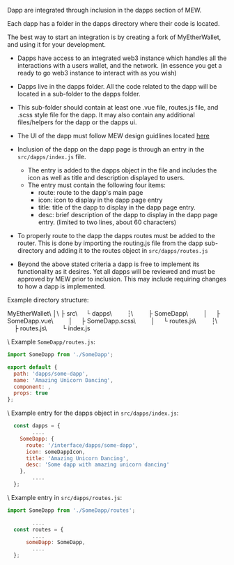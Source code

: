 Dapp are integrated through inclusion in the dapps section of MEW.

Each dapp has a folder in the dapps directory where their code is located.

The best way to start an integration is by creating a fork of MyEtherWallet, and using it for your development.

* Dapps have access to an integrated web3 instance which handles all the interactions with a users wallet, and the network. (in essence you get a ready to go web3 instance to interact with as you wish)

* Dapps live in the dapps folder.  All the code related to the dapp will be located in a sub-folder to the dapps folder.

* This sub-folder should contain at least one .vue file, routes.js file, and .scss style file for the dapp.  It may also contain any additional files/helpers for the dapp or the dapps ui.

* The UI of the dapp must follow MEW design guidlines located [here](https://github.com/MyEtherWallet/MyEtherWallet-V5-Design-Resources/tree/master/style%20guideline)

* Inclusion of the dapp on the dapp page is through an entry in the `src/dapps/index.js` file.
  * The entry is added to the dapps object in the file and includes the icon as well as title and description displayed to users.
  * The entry must contain the following four items:
    * route: route to the dapp's main page
    * icon: icon to display in the dapp page entry
    * title: title of the dapp to display in the dapp page entry.
    * desc: brief description of the dapp to display in the dapp page entry. (limited to two lines, about 60 characters)

* To properly route to the dapp the dapps routes must be added to the router.  This is done by importing the routing.js file from the dapp sub-directory and adding it to the routes object in `src/dapps/routes.js`

* Beyond the above stated criteria a dapp is free to implement its functionality as it desires.  Yet all dapps will be reviewed and must be approved by MEW prior to inclusion.  This may include requiring changes to how a dapp is implemented.

Example directory structure:

MyEtherWallet\\
│\\
├ src\\
    └ dapps\\
        ┆\\
        ├ SomeDapp\\
        │     ├ SomeDapp.vue\\
        │     ├ SomeDapp.scss\\
        │     └ routes.js\\
        ┆\\
        ├ routes.js\\
        └ index.js

\\
Example  `SomeDapp/routes.js`:

```javascript
import SomeDapp from './SomeDapp';

export default {
  path: 'dapps/some-dapp',
  name: 'Amazing Unicorn Dancing',
  component: ,
  props: true
};
```

\\
Example entry for the dapps object in `src/dapps/index.js`:

```javascript
  const dapps = {
        ....
    SomeDapp: {
      route: '/interface/dapps/some-dapp',
      icon: someDappIcon,
      title: 'Amazing Unicorn Dancing',
      desc: 'Some dapp with amazing unicorn dancing'
    },
        ....
  };
```

\\
Example entry in `src/dapps/routes.js`:

```javascript
import SomeDapp from './SomeDapp/routes';

        ....
  const routes = {
        ....
      someDapp: SomeDapp,
        ....
  };
```
